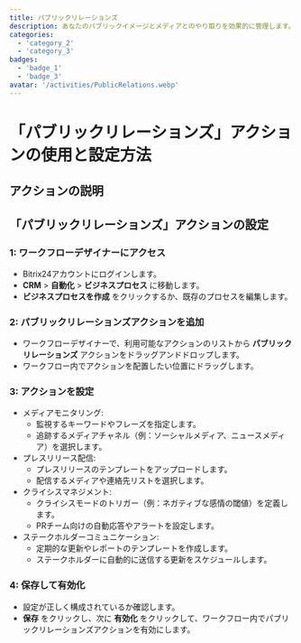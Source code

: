 ```yaml
---
title: パブリックリレーションズ
description: あなたのパブリックイメージとメディアとのやり取りを効果的に管理します。
categories: 
  - 'category_2'
  - 'category_3'
badges: 
  - 'badge_1'
  - 'badge_3'
avatar: '/activities/PublicRelations.webp'
---
```

# 「パブリックリレーションズ」アクションの使用と設定方法

## アクションの説明

## **「パブリックリレーションズ」アクションの設定**

### 1: ワークフローデザイナーにアクセス
- Bitrix24アカウントにログインします。
- **CRM** > **自動化** > **ビジネスプロセス** に移動します。
- **ビジネスプロセスを作成** をクリックするか、既存のプロセスを編集します。

### 2: パブリックリレーションズアクションを追加
- ワークフローデザイナーで、利用可能なアクションのリストから **パブリックリレーションズ** アクションをドラッグアンドドロップします。
- ワークフロー内でアクションを配置したい位置にドラッグします。

### 3: アクションを設定
- メディアモニタリング:
  - 監視するキーワードやフレーズを指定します。
  - 追跡するメディアチャネル（例：ソーシャルメディア、ニュースメディア）を選択します。
- プレスリリース配信:
  - プレスリリースのテンプレートをアップロードします。
  - 配信するメディアや連絡先リストを選択します。
- クライシスマネジメント:
  - クライシスモードのトリガー（例：ネガティブな感情の閾値）を定義します。
  - PRチーム向けの自動応答やアラートを設定します。
- ステークホルダーコミュニケーション:
  - 定期的な更新やレポートのテンプレートを作成します。
  - ステークホルダーに自動的に送信する更新をスケジュールします。

### 4: 保存して有効化
- 設定が正しく構成されているか確認します。
- **保存** をクリックし、次に **有効化** をクリックして、ワークフロー内でパブリックリレーションズアクションを有効にします。